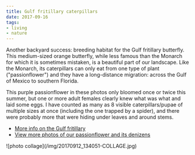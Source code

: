 ```yaml
---
title: Gulf fritillary caterpillars
date: 2017-09-16
tags:
- living
- nature
---
```


Another backyard success: breeding habitat for the Gulf fritillary butterfly.
This medium-sized orange butterfly, while less famous than the Monarch for which
it is sometimes mistaken, is a beautiful part of our landscape. Like the
Monarch, its caterpillars can only eat from one type of plant ("passionflower")
and they have a long-distance migration: across the Gulf of Mexico to southern
Florida.

This purple passionflower in these photos only bloomed once or twice this
summer, but one or more adult females clearly knew what was what and laid some
eggs. I have counted as many as 8 visible caterpillars/pupae of multiple sizes
at once (including the one trapped by a spider), and there were probably more
that were hiding under leaves and around stems.

* [More info on the Gulf fritillary](https://edis.ifas.ufl.edu/publication/IN804)
* [View more photos of our passionflower and its denizens](https://photos.app.goo.gl/vveh5DqBy1RmbBCG2)

<div class="image">
![photo collage](/img/20170912_134051-COLLAGE.jpg)
</div>

<!-- truncate -->
